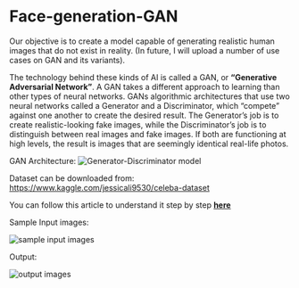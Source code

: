 # Face-generation-GAN
Our objective is to create a model capable of generating realistic human images that do not exist in reality. (In future, I will upload a number of use cases on GAN and its variants).

The technology behind these kinds of AI is called a GAN, or **“Generative Adversarial Network”**. A GAN takes a different approach to learning than other types of neural networks. GANs algorithmic architectures that use two neural networks called a Generator and a Discriminator, which “compete” against one another to create the desired result. The Generator’s job is to create realistic-looking fake images, while the Discriminator’s job is to distinguish between real images and fake images. If both are functioning at high levels, the result is images that are seemingly identical real-life photos.

GAN Architecture: 
![Generator-Discriminator model](https://github.com/nageshsinghc4/Face-generation-GAN/blob/master/0_DUjeBdOFn-89W5WL.png)


Dataset can be downloaded from: https://www.kaggle.com/jessicali9530/celeba-dataset

You can follow this article to understand it step by step [**here**](https://www.theaidream.com/post/generate-realistic-human-face-using-gan-1)

Sample Input images:

![sample input images](https://github.com/nageshsinghc4/Face-generation-GAN/blob/master/Capture.PNG)


Output:

![output images](https://github.com/nageshsinghc4/Face-generation-GAN/blob/master/visual%20(2).gif)
